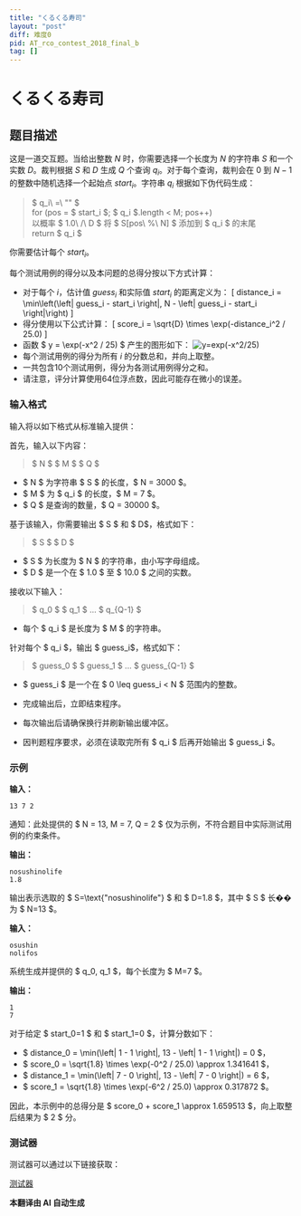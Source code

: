 ```yaml
---
title: "くるくる寿司"
layout: "post"
diff: 难度0
pid: AT_rco_contest_2018_final_b
tag: []
---
```


# くるくる寿司

## 题目描述

这是一道交互题。当给出整数 $N$ 时，你需要选择一个长度为 $N$ 的字符串 $S$ 和一个实数 $D$。裁判根据 $S$ 和 $D$ 生成 $Q$ 个查询 $q_i$。对于每个查询，裁判会在 $0$ 到 $N-1$ 的整数中随机选择一个起始点 $start_i$。字符串 $q_i$ 根据如下伪代码生成：

> $ q_i\ =\ "" $  
for (pos = $ start_i $; $ q_i $.length < M; pos++)  
以概率 $ 1.0\ /\ D $ 将 $ S[pos\ \%\ N] $ 添加到 $ q_i $ 的末尾  
return $ q_i $

你需要估计每个 $start_i$。

每个测试用例的得分以及本问题的总得分按以下方式计算：

- 对于每个 $i$，估计值 $guess_i$ 和实际值 $start_i$ 的距离定义为：
  \[
  distance_i = \min\left(\left| guess_i - start_i \right|, N - \left| guess_i - start_i \right|\right)
  \]
- 得分使用以下公式计算：
  \[
  score_i = \sqrt{D} \times \exp(-distance_i^2 / 25.0)
  \]
- 函数 $ y = \exp(-x^2 / 25) $ 产生的图形如下：
  ![y=exp(-x^2/25)](https://cdn.luogu.com.cn/upload/vjudge_pic/AT_rco_contest_2018_final_b/efdd44afc41673f26dfaed4842e288d6dcbceccb.png)
- 每个测试用例的得分为所有 $i$ 的分数总和，并向上取整。
- 一共包含10个测试用例，得分为各测试用例得分之和。
- 请注意，评分计算使用64位浮点数，因此可能存在微小的误差。

### 输入格式

输入将以如下格式从标准输入提供：

首先，输入以下内容：

> $ N $ $ M $ $ Q $

- $ N $ 为字符串 $ S $ 的长度，$ N = 3000 $。
- $ M $ 为 $ q_i $ 的长度，$ M = 7 $。
- $ Q $ 是查询的数量，$ Q = 30000 $。

基于该输入，你需要输出 $ S $ 和 $ D$，格式如下：

> $ S $ $ D $

- $ S $ 为长度为 $ N $ 的字符串，由小写字母组成。
- $ D $ 是一个在 $ 1.0 $ 至 $ 10.0 $ 之间的实数。

接收以下输入：

> $ q_0 $ $ q_1 $ ... $ q_{Q-1} $

- 每个 $ q_i $ 是长度为 $ M $ 的字符串。

针对每个 $ q_i $，输出 $ guess_i$，格式如下：

> $ guess_0 $ $ guess_1 $ ... $ guess_{Q-1} $

- $ guess_i $ 是一个在 $ 0 \leq guess_i < N $ 范围内的整数。

- 完成输出后，立即结束程序。
- 每次输出后请确保换行并刷新输出缓冲区。
- 因判题程序要求，必须在读取完所有 $ q_i $ 后再开始输出 $ guess_i $。

### 示例

**输入：**
```
13 7 2
```

通知：此处提供的 $ N = 13, M = 7, Q = 2 $ 仅为示例，不符合题目中实际测试用例的约束条件。

**输出：**
```
nosushinolife
1.8
```

输出表示选取的 $ S=\text{"nosushinolife"} $ 和 $ D=1.8 $，其中 $ S $ 长��为 $ N=13 $。

**输入：**
```
osushin
nolifos
```

系统生成并提供的 $ q_0, q_1 $，每个长度为 $ M=7 $。

**输出：**
```
1
7
```

对于给定 $ start_0=1 $ 和 $ start_1=0 $，计算分数如下：

- $ distance_0 = \min(\left| 1 - 1 \right|, 13 - \left| 1 - 1 \right|) = 0 $，
- $ score_0 = \sqrt{1.8} \times \exp(-0^2 / 25.0) \approx 1.341641 $，
- $ distance_1 = \min(\left| 7 - 0 \right|, 13 - \left| 7 - 0 \right|) = 6 $，
- $ score_1 = \sqrt{1.8} \times \exp(-6^2 / 25.0) \approx 0.317872 $。

因此，本示例中的总得分是 $ score_0 + score_1 \approx 1.659513 $，向上取整后结果为 $ 2 $ 分。

### 测试器

测试器可以通过以下链接获取：

[测试器](https://github.com/recruit-communications/rco-contest-2018/tree/master/final_B/tester)

 **本翻译由 AI 自动生成**

